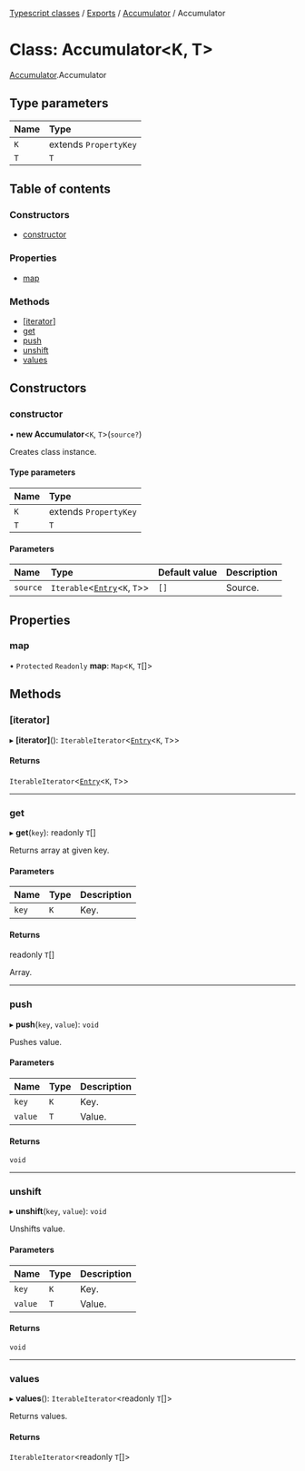 [Typescript classes](../index.md) / [Exports](../modules.md) / [Accumulator](../modules/Accumulator.md) / Accumulator

# Class: Accumulator<K, T\>

[Accumulator](../modules/Accumulator.md).Accumulator

## Type parameters

| Name | Type |
| :------ | :------ |
| `K` | extends `PropertyKey` |
| `T` | `T` |

## Table of contents

### Constructors

- [constructor](Accumulator.Accumulator-1.md#constructor)

### Properties

- [map](Accumulator.Accumulator-1.md#map)

### Methods

- [[iterator]](Accumulator.Accumulator-1.md#[iterator])
- [get](Accumulator.Accumulator-1.md#get)
- [push](Accumulator.Accumulator-1.md#push)
- [unshift](Accumulator.Accumulator-1.md#unshift)
- [values](Accumulator.Accumulator-1.md#values)

## Constructors

### constructor

• **new Accumulator**<`K`, `T`\>(`source?`)

Creates class instance.

#### Type parameters

| Name | Type |
| :------ | :------ |
| `K` | extends `PropertyKey` |
| `T` | `T` |

#### Parameters

| Name | Type | Default value | Description |
| :------ | :------ | :------ | :------ |
| `source` | `Iterable`<[`Entry`](../modules/Accumulator.Accumulator.md#entry)<`K`, `T`\>\> | `[]` | Source. |

## Properties

### map

• `Protected` `Readonly` **map**: `Map`<`K`, `T`[]\>

## Methods

### [iterator]

▸ **[iterator]**(): `IterableIterator`<[`Entry`](../modules/Accumulator.Accumulator.md#entry)<`K`, `T`\>\>

#### Returns

`IterableIterator`<[`Entry`](../modules/Accumulator.Accumulator.md#entry)<`K`, `T`\>\>

___

### get

▸ **get**(`key`): readonly `T`[]

Returns array at given key.

#### Parameters

| Name | Type | Description |
| :------ | :------ | :------ |
| `key` | `K` | Key. |

#### Returns

readonly `T`[]

Array.

___

### push

▸ **push**(`key`, `value`): `void`

Pushes value.

#### Parameters

| Name | Type | Description |
| :------ | :------ | :------ |
| `key` | `K` | Key. |
| `value` | `T` | Value. |

#### Returns

`void`

___

### unshift

▸ **unshift**(`key`, `value`): `void`

Unshifts value.

#### Parameters

| Name | Type | Description |
| :------ | :------ | :------ |
| `key` | `K` | Key. |
| `value` | `T` | Value. |

#### Returns

`void`

___

### values

▸ **values**(): `IterableIterator`<readonly `T`[]\>

Returns values.

#### Returns

`IterableIterator`<readonly `T`[]\>
